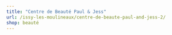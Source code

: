 ```yaml
---
title: "Centre de Beauté Paul & Jess"
url: /issy-les-moulineaux/centre-de-beaute-paul-and-jess-2/
shop: beauté
---
```

